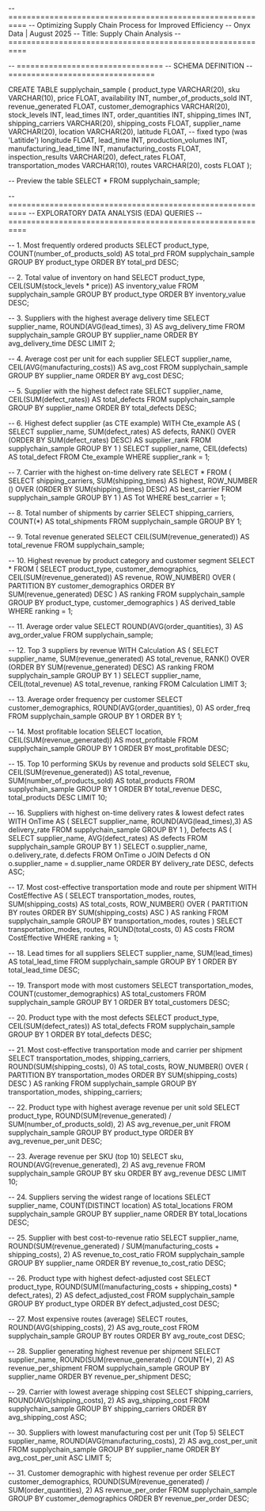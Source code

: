 -- ==========================================================
-- Optimizing Supply Chain Process for Improved Efficiency
-- Onyx Data | August 2025
-- Title: Supply Chain Analysis
-- ==========================================================

-- ================================
-- SCHEMA DEFINITION
-- ================================

CREATE TABLE supplychain_sample (
    product_type             VARCHAR(20),
    sku                      VARCHAR(10),
    price                    FLOAT,
    availability             INT,
    number_of_products_sold  INT,
    revenue_generated        FLOAT,
    customer_demographics    VARCHAR(20),
    stock_levels             INT,
    lead_times               INT,
    order_quantities         INT,
    shipping_times           INT,
    shipping_carriers        VARCHAR(20),
    shipping_costs           FLOAT,
    supplier_name            VARCHAR(20),
    location                 VARCHAR(20),
    latitude                 FLOAT,   -- fixed typo (was 'Latitide')
    longitude                FLOAT,
    lead_time                INT,
    production_volumes       INT,
    manufacturing_lead_time  INT,
    manufacturing_costs      FLOAT,
    inspection_results       VARCHAR(20),
    defect_rates             FLOAT,
    transportation_modes     VARCHAR(10),
    routes                   VARCHAR(20),
    costs                    FLOAT
);

-- Preview the table
SELECT * 
FROM supplychain_sample;


-- ==========================================================
-- EXPLORATORY DATA ANALYSIS (EDA) QUERIES
-- ==========================================================

-- 1. Most frequently ordered products
SELECT 
    product_type, 
    COUNT(number_of_products_sold) AS total_prd
FROM supplychain_sample
GROUP BY product_type
ORDER BY total_prd DESC;


-- 2. Total value of inventory on hand
SELECT 
    product_type, 
    CEIL(SUM(stock_levels * price)) AS inventory_value
FROM supplychain_sample
GROUP BY product_type
ORDER BY inventory_value DESC;


-- 3. Suppliers with the highest average delivery time
SELECT  
    supplier_name, 
    ROUND(AVG(lead_times), 3) AS avg_delivery_time
FROM supplychain_sample
GROUP BY supplier_name
ORDER BY avg_delivery_time DESC
LIMIT 2;


-- 4. Average cost per unit for each supplier
SELECT 
    supplier_name, 
    CEIL(AVG(manufacturing_costs)) AS avg_cost
FROM supplychain_sample
GROUP BY supplier_name
ORDER BY avg_cost DESC;


-- 5. Supplier with the highest defect rate
SELECT 
    supplier_name, 
    CEIL(SUM(defect_rates)) AS total_defects
FROM supplychain_sample
GROUP BY supplier_name
ORDER BY total_defects DESC;


-- 6. Highest defect supplier (as CTE example)
WITH Cte_example AS (
    SELECT 
        supplier_name, 
        SUM(defect_rates) AS defects, 
        RANK() OVER (ORDER BY SUM(defect_rates) DESC) AS supplier_rank
    FROM supplychain_sample
    GROUP BY 1
)
SELECT 
    supplier_name, 
    CEIL(defects) AS total_defect
FROM Cte_example
WHERE supplier_rank = 1;


-- 7. Carrier with the highest on-time delivery rate
SELECT * 
FROM (
    SELECT 
        shipping_carriers, 
        SUM(shipping_times) AS highest,
        ROW_NUMBER () OVER (ORDER BY SUM(shipping_times) DESC) AS best_carrier
    FROM supplychain_sample
    GROUP BY 1
) AS Tot
WHERE best_carrier = 1;


-- 8. Total number of shipments by carrier
SELECT 
    shipping_carriers, 
    COUNT(*) AS total_shipments
FROM supplychain_sample
GROUP BY 1;


-- 9. Total revenue generated
SELECT 
    CEIL(SUM(revenue_generated)) AS total_revenue
FROM supplychain_sample;


-- 10. Highest revenue by product category and customer segment
SELECT *
FROM (
    SELECT 
        product_type, 
        customer_demographics, 
        CEIL(SUM(revenue_generated)) AS revenue,
        ROW_NUMBER() OVER (
            PARTITION BY customer_demographics 
            ORDER BY SUM(revenue_generated) DESC
        ) AS ranking
    FROM supplychain_sample
    GROUP BY product_type, customer_demographics
) AS derived_table
WHERE ranking = 1;


-- 11. Average order value
SELECT 
    ROUND(AVG(order_quantities), 3) AS avg_order_value
FROM supplychain_sample;


-- 12. Top 3 suppliers by revenue
WITH Calculation AS (
    SELECT 
        supplier_name, 
        SUM(revenue_generated) AS total_revenue,
        RANK() OVER (ORDER BY SUM(revenue_generated) DESC) AS ranking
    FROM supplychain_sample
    GROUP BY 1
)
SELECT 
    supplier_name, 
    CEIL(total_revenue) AS total_revenue,
    ranking
FROM Calculation
LIMIT 3;


-- 13. Average order frequency per customer
SELECT 
    customer_demographics, 
    ROUND(AVG(order_quantities), 0) AS order_freq
FROM supplychain_sample
GROUP BY 1
ORDER BY 1;


-- 14. Most profitable location
SELECT 
    location, 
    CEIL(SUM(revenue_generated)) AS most_profitable
FROM supplychain_sample
GROUP BY 1
ORDER BY most_profitable DESC;


-- 15. Top 10 performing SKUs by revenue and products sold
SELECT 
    sku, 
    CEIL(SUM(revenue_generated)) AS total_revenue,
    SUM(number_of_products_sold) AS total_products
FROM supplychain_sample
GROUP BY 1
ORDER BY total_revenue DESC, total_products DESC
LIMIT 10;


-- 16. Suppliers with highest on-time delivery rates & lowest defect rates
WITH OnTime AS (
    SELECT 
        supplier_name, 
        ROUND(AVG(lead_times),3) AS delivery_rate
    FROM supplychain_sample
    GROUP BY 1
),
Defects AS (
    SELECT 
        supplier_name, 
        AVG(defect_rates) AS defects
    FROM supplychain_sample
    GROUP BY 1
)
SELECT 
    o.supplier_name, 
    o.delivery_rate, 
    d.defects
FROM OnTime o
JOIN Defects d 
    ON o.supplier_name = d.supplier_name
ORDER BY delivery_rate DESC, defects ASC;


-- 17. Most cost-effective transportation mode and route per shipment
WITH CostEffective AS (
    SELECT 
        transportation_modes, 
        routes, 
        SUM(shipping_costs) AS total_costs,
        ROW_NUMBER() OVER (
            PARTITION BY routes 
            ORDER BY SUM(shipping_costs) ASC
        ) AS ranking
    FROM supplychain_sample
    GROUP BY transportation_modes, routes
)
SELECT 
    transportation_modes, 
    routes, 
    ROUND(total_costs, 0) AS costs
FROM CostEffective
WHERE ranking = 1;


-- 18. Lead times for all suppliers
SELECT 
    supplier_name, 
    SUM(lead_times) AS total_lead_time
FROM supplychain_sample
GROUP BY 1
ORDER BY total_lead_time DESC;


-- 19. Transport mode with most customers
SELECT 
    transportation_modes, 
    COUNT(customer_demographics) AS total_customers
FROM supplychain_sample
GROUP BY 1
ORDER BY total_customers DESC;


-- 20. Product type with the most defects
SELECT 
    product_type, 
    CEIL(SUM(defect_rates)) AS total_defects
FROM supplychain_sample 
GROUP BY 1
ORDER BY total_defects DESC;


-- 21. Most cost-effective transportation mode and carrier per shipment
SELECT 
    transportation_modes, 
    shipping_carriers, 
    ROUND(SUM(shipping_costs), 0) AS total_costs,
    ROW_NUMBER() OVER (
        PARTITION BY transportation_modes 
        ORDER BY SUM(shipping_costs) DESC
    ) AS ranking
FROM supplychain_sample
GROUP BY transportation_modes, shipping_carriers;


-- 22. Product type with highest average revenue per unit sold
SELECT 
    product_type,
    ROUND(SUM(revenue_generated) / SUM(number_of_products_sold), 2) AS avg_revenue_per_unit
FROM supplychain_sample
GROUP BY product_type
ORDER BY avg_revenue_per_unit DESC;


-- 23. Average revenue per SKU (top 10)
SELECT 
    sku,
    ROUND(AVG(revenue_generated), 2) AS avg_revenue
FROM supplychain_sample
GROUP BY sku
ORDER BY avg_revenue DESC
LIMIT 10;


-- 24. Suppliers serving the widest range of locations
SELECT 
    supplier_name, 
    COUNT(DISTINCT location) AS total_locations
FROM supplychain_sample
GROUP BY supplier_name
ORDER BY total_locations DESC;


-- 25. Supplier with best cost-to-revenue ratio
SELECT 
    supplier_name, 
    ROUND(SUM(revenue_generated) / SUM(manufacturing_costs + shipping_costs), 2) AS revenue_to_cost_ratio
FROM supplychain_sample
GROUP BY supplier_name
ORDER BY revenue_to_cost_ratio DESC;


-- 26. Product type with highest defect-adjusted cost
SELECT 
    product_type, 
    ROUND(SUM((manufacturing_costs + shipping_costs) * defect_rates), 2) AS defect_adjusted_cost
FROM supplychain_sample
GROUP BY product_type
ORDER BY defect_adjusted_cost DESC;


-- 27. Most expensive routes (average)
SELECT 
    routes, 
    ROUND(AVG(shipping_costs), 2) AS avg_route_cost
FROM supplychain_sample
GROUP BY routes
ORDER BY avg_route_cost DESC;


-- 28. Supplier generating highest revenue per shipment
SELECT 
    supplier_name, 
    ROUND(SUM(revenue_generated) / COUNT(*), 2) AS revenue_per_shipment
FROM supplychain_sample
GROUP BY supplier_name
ORDER BY revenue_per_shipment DESC;


-- 29. Carrier with lowest average shipping cost
SELECT 
    shipping_carriers, 
    ROUND(AVG(shipping_costs), 2) AS avg_shipping_cost
FROM supplychain_sample
GROUP BY shipping_carriers
ORDER BY avg_shipping_cost ASC;


-- 30. Suppliers with lowest manufacturing cost per unit (Top 5)
SELECT 
    supplier_name, 
    ROUND(AVG(manufacturing_costs), 2) AS avg_cost_per_unit
FROM supplychain_sample
GROUP BY supplier_name
ORDER BY avg_cost_per_unit ASC
LIMIT 5;


-- 31. Customer demographic with highest revenue per order
SELECT 
    customer_demographics, 
    ROUND(SUM(revenue_generated) / SUM(order_quantities), 2) AS revenue_per_order
FROM supplychain_sample
GROUP BY customer_demographics
ORDER BY revenue_per_order DESC;
